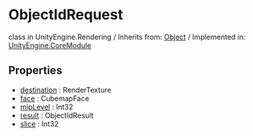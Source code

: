 # ObjectIdRequest
class in UnityEngine.Rendering
 / Inherits from: <a href="https://docs.unity3d.com/6000.1/Documentation/ScriptReference/Object.html">Object</a> / Implemented in: <a href="https://docs.unity3d.com/6000.1/Documentation/ScriptReference/UnityEngine.CoreModule.html">UnityEngine.CoreModule</a>

## Properties
- <a href="https://docs.unity3d.com/6000.1/Documentation/ScriptReference/ObjectIdRequest-destination.html">destination</a> : RenderTexture
- <a href="https://docs.unity3d.com/6000.1/Documentation/ScriptReference/ObjectIdRequest-face.html">face</a> : CubemapFace
- <a href="https://docs.unity3d.com/6000.1/Documentation/ScriptReference/ObjectIdRequest-mipLevel.html">mipLevel</a> : Int32
- <a href="https://docs.unity3d.com/6000.1/Documentation/ScriptReference/ObjectIdRequest-result.html">result</a> : ObjectIdResult
- <a href="https://docs.unity3d.com/6000.1/Documentation/ScriptReference/ObjectIdRequest-slice.html">slice</a> : Int32
